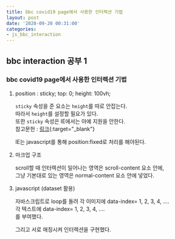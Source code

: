 ```yaml
---
title: bbc covid19 page에서 사용한 인터렉션 기법
layout: post
date: '2020-09-20 00:31:00'
categories:
- js_bbc_interaction
---
```


## bbc interaction 공부 1

### bbc covid19 page에서 사용한 인터렉션 기법

1. position : sticky; top: 0; height: 100vh;  
   
   `sticky` 속성을 준 요소는 `height`를 따로 안잡는다.  
   따라서 `height`를 설정할 필요가 있다.  
   또한 `sticky` 속성은 IE에서는 아예 지원을 안한다.  
   참고문헌 : [링크](https://developer.mozilla.org/ko/docs/Web/CSS/position){:target="_blank"}  
   
   IE는 javascript를 통해 position:fixed로 처리를 해야된다.
   
2. 마크업 구조  
   
   scroll할 때 인터렉션이 일어나는 영역은 scroll-content 요소 안에,  
   그냥 기본대로 있는 영역은 normal-content 요소 안에 넣었다.
   
3. javascript (dataset 활용)  
   
   자바스크립트로 loop를 돌려
   각 이미지에 data-index= 1, 2, 3, 4, ....  
   각 텍스트에 data-index= 1, 2, 3, 4, ....  
   를 부여했다.
   
   그리고 서로 매칭시켜 인터렉션을 구현했다.
   
